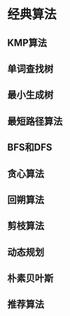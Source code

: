 # 经典算法
## KMP算法

## 单词查找树

## 最小生成树

## 最短路径算法

## BFS和DFS

## 贪心算法

## 回朔算法

## 剪枝算法

## 动态规划

## 朴素贝叶斯

## 推荐算法

